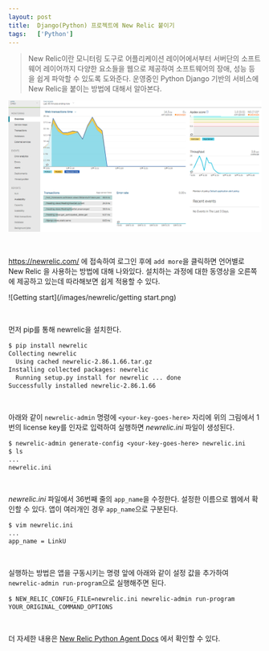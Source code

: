 ```yaml
---
layout: post
title:  Django(Python) 프로젝트에 New Relic 붙이기
tags:   ['Python']
---
```


> New Relic이란 모니터링 도구로 어플리케이션 레이어에서부터 서버단의 소프트웨어 레이어까지 다양한 요소들을 웹으로 제공하여 소프트웨어의 장애, 성능 등을 쉽게 파악할 수 있도록 도와준다. 운영중인 Python Django 기반의 서비스에 New Relic을 붙이는 방법에 대해서 알아본다.   

![Result](/images/newrelic/result.png)  

<br/>  

<https://newrelic.com/> 에 접속하여 로그인 후에 `add more`을 클릭하면 언어별로 New Relic 을 사용하는 방법에 대해 나와있다. 설치하는 과정에 대한 동영상을 오른쪽에 제공하고 있는데 따라해보면 쉽게 적용할 수 있다.  

![Getting start](/images/newrelic/getting start.png)  

<br/>  

먼저 pip를 통해 newrelic을 설치한다.  

```
$ pip install newrelic
Collecting newrelic
  Using cached newrelic-2.86.1.66.tar.gz
Installing collected packages: newrelic
  Running setup.py install for newrelic ... done
Successfully installed newrelic-2.86.1.66
```   

<br/>  

아래와 같이 `newrelic-admin` 명령에 `<your-key-goes-here>` 자리에 위의 그림에서 1번의 license key를 인자로 입력하여 실행하면 _newrelic.ini_ 파일이 생성된다.  

```
$ newrelic-admin generate-config <your-key-goes-here> newrelic.ini
$ ls
...
newrelic.ini
```  

<br/>  

_newrelic.ini_ 파일에서 36번째 줄의 `app_name`을 수정한다. 설정한 이름으로 웹에서 확인할 수 있다. 앱이 여러개인 경우 `app_name`으로 구분된다.   

```
$ vim newrelic.ini
...
app_name = LinkU
```    

<br/>  

실행하는 방법은 앱을 구동시키는 명령 앞에 아래와 같이 설정 값을 추가하여 `newrelic-admin run-program`으로 실행해주면 된다.  

```
$ NEW_RELIC_CONFIG_FILE=newrelic.ini newrelic-admin run-program YOUR_ORIGINAL_COMMAND_OPTIONS
```      

<br/>  

더 자세한 내용은 [New Relic Python Agent Docs](https://docs.newrelic.com/docs/agents/python-agent?toc=true) 에서 확인할 수 있다.  
